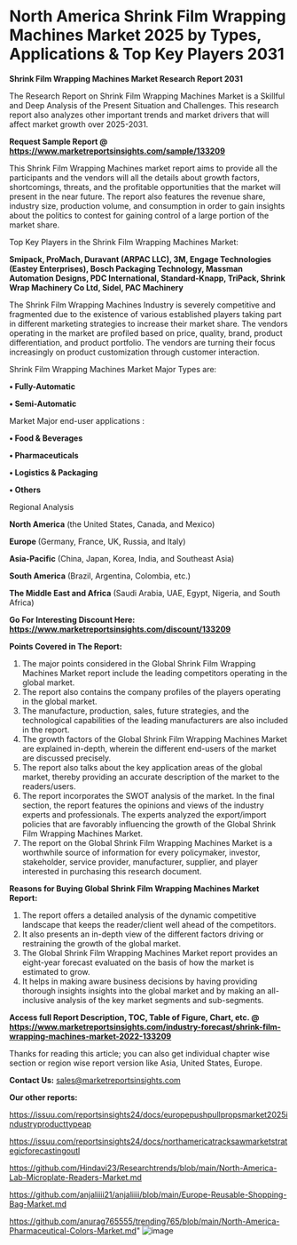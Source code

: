 # North America Shrink Film Wrapping Machines Market 2025 by Types, Applications & Top Key Players 2031

<strong>Shrink Film Wrapping Machines Market Research Report 2031</strong>

The Research Report on Shrink Film Wrapping Machines Market is a Skillful and Deep Analysis of the Present Situation and Challenges. This research report also analyzes other important trends and market drivers that will affect market growth over 2025-2031.

<strong>Request Sample Report @ <a href=https://www.marketreportsinsights.com/sample/133209>https://www.marketreportsinsights.com/sample/133209</a></strong>

This Shrink Film Wrapping Machines market report aims to provide all the participants and the vendors will all the details about growth factors, shortcomings, threats, and the profitable opportunities that the market will present in the near future. The report also features the revenue share, industry size, production volume, and consumption in order to gain insights about the politics to contest for gaining control of a large portion of the market share.

Top Key Players in the Shrink Film Wrapping Machines Market:

<strong>Smipack, ProMach, Duravant (ARPAC LLC), 3M, Engage Technologies (Eastey Enterprises), Bosch Packaging Technology, Massman Automation Designs, PDC International, Standard-Knapp, TriPack, Shrink Wrap Machinery Co Ltd, Sidel, PAC Machinery</strong>

The Shrink Film Wrapping Machines Industry is severely competitive and fragmented due to the existence of various established players taking part in different marketing strategies to increase their market share. The vendors operating in the market are profiled based on price, quality, brand, product differentiation, and product portfolio. The vendors are turning their focus increasingly on product customization through customer interaction.

Shrink Film Wrapping Machines Market Major Types are:

<strong>• Fully-Automatic

• Semi-Automatic</strong>

Market Major end-user applications :

<strong>• Food & Beverages

• Pharmaceuticals

• Logistics & Packaging

• Others</strong>

Regional Analysis

</u><strong><b>North America</b></strong> (the United States, Canada, and Mexico)

<strong><b>Europe </b></strong>(Germany, France, UK, Russia, and Italy)

<strong><b>Asia-Pacific</b></strong> (China, Japan, Korea, India, and Southeast Asia)

<strong><b>South America</b></strong> (Brazil, Argentina, Colombia, etc.)

<strong><b>The Middle East and Africa</b></strong> (Saudi Arabia, UAE, Egypt, Nigeria, and South Africa)

<strong>Go For Interesting Discount Here: <a href=https://www.marketreportsinsights.com/discount/133209>https://www.marketreportsinsights.com/discount/133209</a></strong>

<strong>Points Covered in The Report:</strong>
<ol>
  <li>The major points considered in the Global Shrink Film Wrapping Machines Market report include the leading competitors operating in the global market.</li>
  <li>The report also contains the company profiles of the players operating in the global market.</li>
  <li>The manufacture, production, sales, future strategies, and the technological capabilities of the leading manufacturers are also included in the report.</li>
  <li>The growth factors of the Global Shrink Film Wrapping Machines Market are explained in-depth, wherein the different end-users of the market are discussed precisely.</li>
  <li>The report also talks about the key application areas of the global market, thereby providing an accurate description of the market to the readers/users.</li>
  <li>The report incorporates the SWOT analysis of the market. In the final section, the report features the opinions and views of the industry experts and professionals. The experts analyzed the export/import policies that are favorably influencing the growth of the Global Shrink Film Wrapping Machines Market.</li>
  <li>The report on the Global Shrink Film Wrapping Machines Market is a worthwhile source of information for every policymaker, investor, stakeholder, service provider, manufacturer, supplier, and player interested in purchasing this research document.</li>
</ol>
<strong>Reasons for Buying Global Shrink Film Wrapping Machines Market Report:</strong>

<ol>
  <li>The report offers a detailed analysis of the dynamic competitive landscape that keeps the reader/client well ahead of the competitors.</li>
  <li>It also presents an in-depth view of the different factors driving or restraining the growth of the global market.</li>
  <li>The Global Shrink Film Wrapping Machines Market report provides an eight-year forecast evaluated on the basis of how the market is estimated to grow.</li>
  <li>It helps in making aware business decisions by having providing thorough insights insights into the global market and by making an all-inclusive analysis of the key market segments and sub-segments.</li>
</ol>
<strong>Access full Report Description, TOC, Table of Figure, Chart, etc. @ <a href=https://www.marketreportsinsights.com/industry-forecast/shrink-film-wrapping-machines-market-2022-133209>https://www.marketreportsinsights.com/industry-forecast/shrink-film-wrapping-machines-market-2022-133209</a></strong>


Thanks for reading this article; you can also get individual chapter wise section or region wise report version like Asia, United States, Europe.

<strong>Contact Us:</strong>
sales@marketreportsinsights.com

<strong>Our other reports:</strong>

<a href=https://issuu.com/reportsinsights24/docs/europepushpullpropsmarket2025industryproducttypeap>https://issuu.com/reportsinsights24/docs/europepushpullpropsmarket2025industryproducttypeap</a>

<a href=https://issuu.com/reportsinsights24/docs/northamericatracksawmarketstrategicforecastingoutl>https://issuu.com/reportsinsights24/docs/northamericatracksawmarketstrategicforecastingoutl</a>

<a href=https://github.com/Hindavi23/Researchtrends/blob/main/North-America-Lab-Microplate-Readers-Market.md>https://github.com/Hindavi23/Researchtrends/blob/main/North-America-Lab-Microplate-Readers-Market.md</a>

<a href=https://github.com/anjaliiii21/anjaliiii/blob/main/Europe-Reusable-Shopping-Bag-Market.md>https://github.com/anjaliiii21/anjaliiii/blob/main/Europe-Reusable-Shopping-Bag-Market.md</a>

<a href=https://github.com/anurag765555/trending765/blob/main/North-America-Pharmaceutical-Colors-Market.md>https://github.com/anurag765555/trending765/blob/main/North-America-Pharmaceutical-Colors-Market.md</a>"
![image](https://github.com/user-attachments/assets/6d3924cf-57d0-4fa5-9191-ebf69ef8fcf5)
